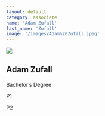 ```yaml
---
layout: default
category: associate
name: 'Adam Zufall'
last_name: 'Zufall'
image: '/images/Adam%20Zufall.jpeg'
---
```


<img src="{{ page.image }}">

<h2 class="team-title">Adam Zufall</h2>
<h4 class="team-position"></h4>

<p>Bachelor’s Degree</p>
<p>P1</p>
<p>P2</p>
<ul class="team-member-other-info"></ul>
